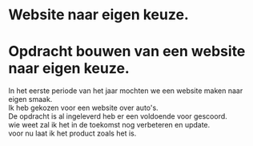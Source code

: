 # Website naar eigen keuze.

# Opdracht bouwen van een website naar eigen keuze.

In het eerste periode van het jaar mochten we een website maken naar eigen smaak.<br> 
Ik heb gekozen voor een website over auto's.<br>
De opdracht is al ingeleverd heb er een voldoende voor gescoord.<br>
wie weet zal ik het in de toekomst nog verbeteren en update.<br>
voor nu laat ik het product zoals het is.<br>
